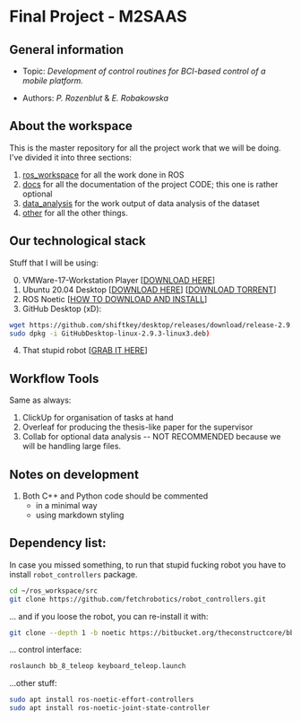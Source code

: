 # Final Project - M2SAAS

## General information

* Topic: *Development of control routines for BCI-based control of a mobile platform.*

* Authors: *P. Rozenblut* & *E. Robakowska*
 
## About the workspace 

This is the master repository for all the project work that we will be doing. I've divided it into three sections: 

1. [ros_workspace](ros_workspace) for all the work done in ROS
2. [docs](docs) for all the documentation of the project CODE; this one is rather optional
3. [data_analysis](data_analysis) for the work output of data analysis of the dataset
4. [other](other) for all the other things.

## Our technological stack

Stuff that I will be using:

0. VMWare-17-Workstation Player [[DOWNLOAD HERE](https://www.vmware.com/products/workstation-player.html)]
1. Ubuntu 20.04 Desktop [[DOWNLOAD HERE](https://releases.ubuntu.com/20.04.5/l)] [[DOWNLOAD TORRENT](https://releases.ubuntu.com/20.04/ubuntu-20.04.5-desktop-amd64.iso.torrent)]
2. ROS Noetic [[HOW TO DOWNLOAD AND INSTALL](http://wiki.ros.org/noetic/Installation/Ubuntu)]
3. GitHub Desktop (xD):

```sh
wget https://github.com/shiftkey/desktop/releases/download/release-2.9.3-linux3/GitHubDesktop-linux-2.9.3-linux3.deb &&
sudo dpkg -i GitHubDesktop-linux-2.9.3-linux3.deb)
```

4. That stupid robot [[GRAB IT HERE](https://get-help.robotigniteacademy.com/t/is-there-any-way-that-i-can-run-everything-in-my-local-machine/4028/3)]


## Workflow Tools

Same as always:

1. ClickUp for organisation of tasks at hand
2. Overleaf for producing the thesis-like paper for the supervisor 
3. Collab for optional data analysis -- NOT RECOMMENDED because we will 
be handling large files.


## Notes on development

1. Both C++ and Python code should be commented 
    * in a minimal way 
    * using markdown styling 

## Dependency list:

In case you missed something, to run that stupid fucking robot you have to install ```robot_controllers``` package.

```sh
cd ~/ros_workspace/src
git clone https://github.com/fetchrobotics/robot_controllers.git
```

... and if you loose the robot, you can re-install it with:

```sh
git clone --depth 1 -b noetic https://bitbucket.org/theconstructcore/bb8.git
```

... control interface:

```sh
roslaunch bb_8_teleop keyboard_teleop.launch
```

...other stuff:

```sh
sudo apt install ros-noetic-effort-controllers
sudo apt install ros-noetic-joint-state-controller

```